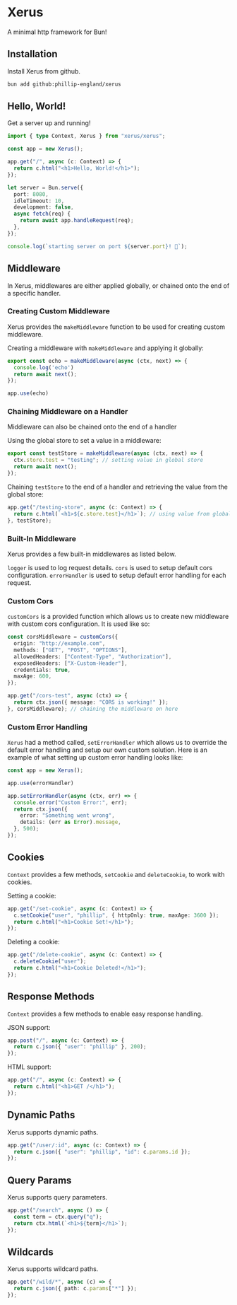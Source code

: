 # Xerus
A minimal http framework for Bun!

## Installation
Install Xerus from github.

```bash
bun add github:phillip-england/xerus
```

## Hello, World!
Get a server up and running!

```ts
import { type Context, Xerus } from "xerus/xerus";

const app = new Xerus();

app.get("/", async (c: Context) => {
  return c.html("<h1>Hello, World!</h1>");
});

let server = Bun.serve({
  port: 8080,
  idleTimeout: 10,
  development: false,
  async fetch(req) {
    return await app.handleRequest(req);
  },
});

console.log(`starting server on port ${server.port}! 🚀`);
```

## Middleware
In Xerus, middlewares are either applied globally, or chained onto the end of a specific handler.

### Creating Custom Middleware
Xerus provides the `makeMiddleware` function to be used for creating custom middleware.

Creating a middleware with `makeMiddleware` and applying it globally:
```ts
export const echo = makeMiddleware(async (ctx, next) => {
  console.log('echo')
  return await next();
});

app.use(echo)
```

### Chaining Middleware on a Handler
Middleware can also be chained onto the end of a handler

Using the global store to set a value in a middleware:
```ts
export const testStore = makeMiddleware(async (ctx, next) => {
  ctx.store.test = "testing"; // setting value in global store
  return await next();
});
```

Chaining `testStore` to the end of a handler and retrieving the value from the global store:
```ts
app.get("/testing-store", async (c: Context) => {
  return c.html(`<h1>${c.store.test}</h1>`); // using value from global store
}, testStore);
```

### Built-In Middleware
Xerus provides a few built-in middlewares as listed below.

`logger` is used to log request details.
`cors` is used to setup default cors configuration.
`errorHandler` is used to setup default error handling for each request.

### Custom Cors
`customCors` is a provided function which allows us to create new middleware with custom cors configuration. It is used like so:

```ts
const corsMiddleware = customCors({
  origin: "http://example.com",
  methods: ["GET", "POST", "OPTIONS"],
  allowedHeaders: ["Content-Type", "Authorization"],
  exposedHeaders: ["X-Custom-Header"],
  credentials: true,
  maxAge: 600,
});

app.get("/cors-test", async (ctx) => {
  return ctx.json({ message: "CORS is working!" });
}, corsMiddleware); // chaining the middleware on here
```

### Custom Error Handling
`Xerus` had a method called, `setErrorHandler` which allows us to override the default error handling and setup our own custom solution. Here is an example of what setting up custom error handling looks like:

```ts
const app = new Xerus();

app.use(errorHandler)

app.setErrorHandler(async (ctx, err) => {
  console.error("Custom Error:", err);
  return ctx.json({
    error: "Something went wrong",
    details: (err as Error).message,
  }, 500);
});
```

## Cookies
`Context` provides a few methods, `setCookie` and `deleteCookie`, to work with cookies.

Setting a cookie:
```ts
app.get("/set-cookie", async (c: Context) => {
  c.setCookie("user", "phillip", { httpOnly: true, maxAge: 3600 });
  return c.html("<h1>Cookie Set!</h1>");
});
```

Deleting a cookie:
```ts
app.get("/delete-cookie", async (c: Context) => {
  c.deleteCookie("user");
  return c.html("<h1>Cookie Deleted!</h1>");
});
```

## Response Methods
`Context` provides a few methods to enable easy response handling.

JSON support:
```ts
app.post("/", async (c: Context) => {
  return c.json({ "user": "phillip" }, 200);
});
```

HTML support:
```ts
app.get("/", async (c: Context) => {
  return c.html("<h1>GET /</h1>");
});
```

## Dynamic Paths
Xerus supports dynamic paths.

```ts
app.get("/user/:id", async (c: Context) => {
  return c.json({ "user": "phillip", "id": c.params.id });
});
```

## Query Params
Xerus supports query parameters.

```ts
app.get("/search", async () => {
  const term = ctx.query("q");
  return ctx.html(`<h1>${term}</h1>`);
});
```

## Wildcards
Xerus supports wildcard paths.

```ts
app.get("/wild/*", async (c) => {
  return c.json({ path: c.params["*"] });
});
```


